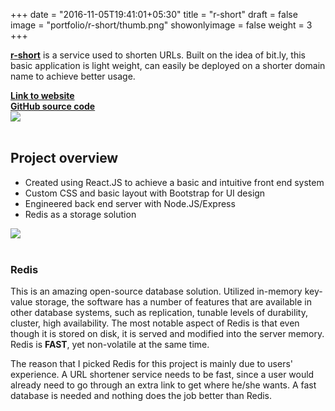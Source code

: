 +++
date = "2016-11-05T19:41:01+05:30"
title = "r-short"
draft = false
image = "portfolio/r-short/thumb.png"
showonlyimage = false
weight = 3
+++

<p>
<a href="https://r-short.herokuapp.com/" target="_blank"><strong>r-short</strong></a> is a service used to shorten URLs. Built on the idea of bit.ly, this basic application is light weight, can easily be deployed on a shorter domain name to achieve better usage.
</p>

<!--more-->

<div><a href="https://r-short.herokuapp.com/" target="_blank"><strong>Link to website</strong></a></div>
<div><a href="https://github.com/Phongtlam/URL_shortener" target="_blank"><strong>GitHub source code</strong></a></div>
<div class="work"><a href="https://r-short.herokuapp.com/" target="_blank"><img src="/myjourney/portfolio/r-short/screen.png"></a></div>

<br>

## Project overview

- Created using React.JS to achieve a basic and intuitive front end system
- Custom CSS and basic layout with Bootstrap for UI design
- Engineered back end server with Node.JS/Express
- Redis as a storage solution

<div class="reactchess"><img src="/myjourney/portfolio/r-short/techstack.png"></div>

<br>

### Redis
This is an amazing open-source database solution. Utilized in-memory key-value storage, the software has a number of features that are available in other database systems, such as replication, tunable levels of durability, cluster, high availability. The most notable aspect of Redis is that even though it is stored on disk, it is served and modified into the server memory. Redis is **FAST**, yet non-volatile at the same time.

The reason that I picked Redis for this project is mainly due to users' experience. A URL shortener service needs to be fast, since a user would already need to go through an extra link to get where he/she wants. A fast database is needed and nothing does the job better than Redis.
